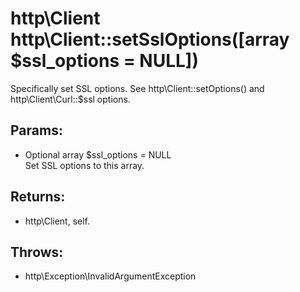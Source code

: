 # http\Client http\Client::setSslOptions([array $ssl_options = NULL])

Specifically set SSL options.
See http\Client::setOptions() and http\Client\Curl::$ssl options.

## Params:

* Optional array $ssl_options = NULL  
  Set SSL options to this array.

## Returns:

* http\Client, self.

## Throws:

* http\Exception\InvalidArgumentException

